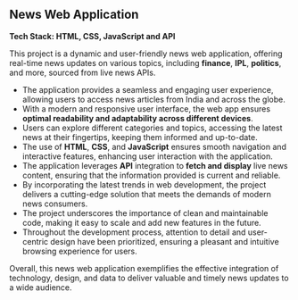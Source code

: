 ## News Web Application

**Tech Stack: HTML, CSS, JavaScript and API**

This project is a dynamic and user-friendly news web application, offering real-time news updates on various topics, including **finance**, **IPL**, **politics**, and more, sourced from live news APIs.

- The application provides a seamless and engaging user experience, allowing users to access news articles from India and across the globe.
- With a modern and responsive user interface, the web app ensures **optimal readability and adaptability across different devices**.
- Users can explore different categories and topics, accessing the latest news at their fingertips, keeping them informed and up-to-date.
- The use of **HTML**, **CSS**, and **JavaScript** ensures smooth navigation and interactive features, enhancing user interaction with the application.
- The application leverages **API** integration to **fetch and display** live news content, ensuring that the information provided is current and reliable.
- By incorporating the latest trends in web development, the project delivers a cutting-edge solution that meets the demands of modern news consumers.
- The project underscores the importance of clean and maintainable code, making it easy to scale and add new features in the future.
- Throughout the development process, attention to detail and user-centric design have been prioritized, ensuring a pleasant and intuitive browsing experience for users.

Overall, this news web application exemplifies the effective integration of technology, design, and data to deliver valuable and timely news updates to a wide audience.
